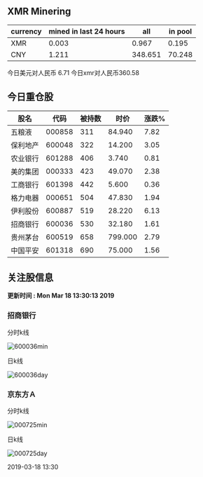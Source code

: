 ## XMR Minering

|currency|mined in last 24 hours|all|in pool|
|---|---|---|---|
|XMR|0.003|0.967|0.195|
|CNY|1.211|348.651|70.248|

今日美元对人民币 6.71	今日xmr对人民币360.58


## 今日重仓股 

|股名|代码|被持数|时价|涨跌%|
|---|---|---|---|---|
|五粮液|000858|311|84.940|7.82|
|保利地产|600048|322|14.200|3.05|
|农业银行|601288|406|3.740|0.81|
|美的集团|000333|423|49.070|2.38|
|工商银行|601398|442|5.600|0.36|
|格力电器|000651|504|47.830|1.94|
|伊利股份|600887|519|28.220|6.13|
|招商银行|600036|530|32.180|1.61|
|贵州茅台|600519|658|799.000|2.79|
|中国平安|601318|690|75.000|1.56|

## 关注股信息
**更新时间 : Mon Mar 18 13:30:13 2019**
### 招商银行 
分时k线

![600036min](http://image.sinajs.cn/newchart/min/n/sh600036.gif)

日k线

![600036day](http://image.sinajs.cn/newchart/daily/n/sh600036.gif)

### 京东方Ａ 
分时k线

![000725min](http://image.sinajs.cn/newchart/min/n/sz000725.gif)

日k线

![000725day](http://image.sinajs.cn/newchart/daily/n/sz000725.gif)

2019-03-18 13:30